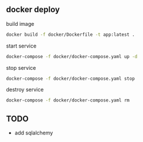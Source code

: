 
## docker deploy
build image
```bash
docker build -f docker/Dockerfile -t app:latest .
```

start service
```bash
docker-compose -f docker/docker-compose.yaml up -d
```

stop service
```bash
docker-compose -f docker/docker-compose.yaml stop
```

destroy service
```bash
docker-compose -f docker/docker-compose.yaml rm
```

## TODO
- add sqlalchemy

